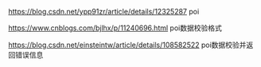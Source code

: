 https://blog.csdn.net/ypp91zr/article/details/12325287  poi 


https://www.cnblogs.com/bjlhx/p/11240696.html  poi数据校验格式


https://blog.csdn.net/einsteintw/article/details/108582522  poi数据校验并返回错误信息